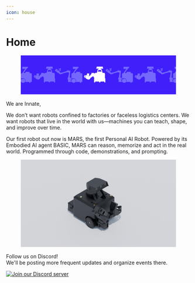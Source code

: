 ```yaml
---
icon: house
---
```


# Home

<figure><img src=".gitbook/assets/1.png" alt=""><figcaption></figcaption></figure>

We are Innate,

We don’t want robots confined to factories or faceless logistics centers. We want robots that live in the world with us—machines you can teach, shape, and improve over time.

Our first robot out now is MARS, the first Personal AI Robot. Powered by its Embodied AI agent BASIC, MARS can reason, memorize and act in the real world. Programmed through code, demonstrations, and prompting.

<figure><img src=".gitbook/assets/WhatsApp Image 2025-08-25 at 18.31.11_acd6a54f.jpg" alt=""><figcaption></figcaption></figure>

Follow us on Discord! \
We'll be posting more frequent updates and organize events there.

[![Join our Discord server](https://i0.wp.com/nikke.gg/wp-content/uploads/join-us-discord.png?fit=728%2C200\&ssl=1)](https://discord.com/invite/KtkyT97kc7)
